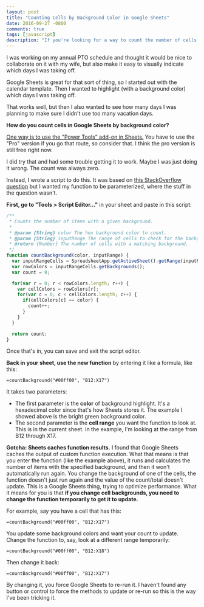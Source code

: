 ```yaml
---
layout: post
title: "Counting Cells by Background Color in Google Sheets"
date: 2016-09-27 -0800
comments: true
tags: [javascript]
description: "If you're looking for a way to count the number of cells in a Google Sheet based on background/highlight color, here's how."
---
```

I was working on my annual PTO schedule and thought it would be nice to collaborate on it with my wife, but also make it easy to visually indicate which days I was taking off.

Google Sheets is great for that sort of thing, so I started out with the calendar template. Then I wanted to highlight (with a background color) which days I was taking off.

That works well, but then I also wanted to see how many days I was planning to make sure I didn't use too many vacation days.

**How do you count cells in Google Sheets by background color?**

[One way is to use the "Power Tools" add-on in Sheets.](https://www.ablebits.com/office-addins-blog/2015/10/30/count-colored-cells-google-sheets/) You have to use the "Pro" version if you go that route, so consider that. I think the pro version is still free right now.

I did try that and had some trouble getting it to work. Maybe I was just doing it wrong. The count was always zero.

Instead, I wrote a script to do this. It was based on [this StackOverflow question](http://stackoverflow.com/questions/14365436/count-the-cells-with-same-color-in-google-spreadsheet) but I wanted my function to be parameterized, where the stuff in the question wasn't.

**First, go to "Tools > Script Editor..."** in your sheet and paste in this script:

```js
/**
 * Counts the number of items with a given background.
 *
 * @param {String} color The hex background color to count.
 * @param {String} inputRange The range of cells to check for the background color.
 * @return {Number} The number of cells with a matching background.
 */
function countBackground(color, inputRange) {
  var inputRangeCells = SpreadsheetApp.getActiveSheet().getRange(inputRange);
  var rowColors = inputRangeCells.getBackgrounds();
  var count = 0;

  for(var r = 0; r < rowColors.length; r++) {
    var cellColors = rowColors[r];
    for(var c = 0; c < cellColors.length; c++) {
      if(cellColors[c] == color) {
        count++;
      }
    }
  }

  return count;
}
```

Once that's in, you can save and exit the script editor.

**Back in your sheet, use the new function** by entering it like a formula, like this:

`=countBackground("#00ff00", "B12:X17")`

It takes two parameters:

- The first parameter is the **color** of background highlight. It's a hexadecimal color since that's how Sheets stores it. The example I showed above is the bright green background color.
- The second parameter is the **cell range** you want the function to look at. This is in the current sheet. In the example, I'm looking at the range from B12 through X17.

**Gotcha: Sheets caches function results.** I found that Google Sheets caches the output of custom function execution. What that means is that you enter the function (like the example above), it runs and calculates the number of items with the specified background, and then it won't automatically run again. You change the background of one of the cells, the function doesn't just run again and the value of the count/total doesn't update. This is a Google Sheets thing, trying to optimize performance. What it means for you is that **if you change cell backgrounds, you need to change the function temporarily to get it to update.**

For example, say you have a cell that has this:

`=countBackground("#00ff00", "B12:X17")`

You update some background colors and want your count to update. Change the function to, say, look at a different range temporarily:

`=countBackground("#00ff00", "B12:X18")`

Then change it back:

`=countBackground("#00ff00", "B12:X17")`

By changing it, you force Google Sheets to re-run it. I haven't found any button or control to force the methods to update or re-run so this is the way I've been tricking it.
